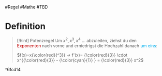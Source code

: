#Regel #Mathe #TBD 

# Definition 

>[!hint] Potenzregel
>Um $x^2, x^3, x^4$ ... abzuleiten, ziehst du den <span style="color:#c00000">Exponenten</span> nach vorne und erniedrigst die Hochzahl danach <span style="color:#00b0f0">um eins</span>:
>
>$f(x)=x{\color{red}{^3}} → f'(x)= {\color{red}{3}} \cdot x^{{\color{red}{3}} - {\color{cyan}{1}} } = {\color{red}{3}} x^2$
>

^6fcd14



